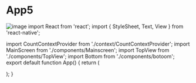 # App5
![image](https://user-images.githubusercontent.com/98075789/157200192-c7ed0649-ec82-4560-b384-d939a063e32f.png)
import React from 'react';
import { StyleSheet, Text, View } from 'react-native';

import CountContextProvider from './context/CountContextProvider';
import MainScreen from './components/Mainscreen';
import TopView from './components/TopView';
import Bottom from './components/botoom';
export default function App() {
  return (
   
   <CountContextProvider>
    <MainScreen/>
    <TopView></TopView>
    <Bottom></Bottom>
   </CountContextProvider>
   
  
  );
}
